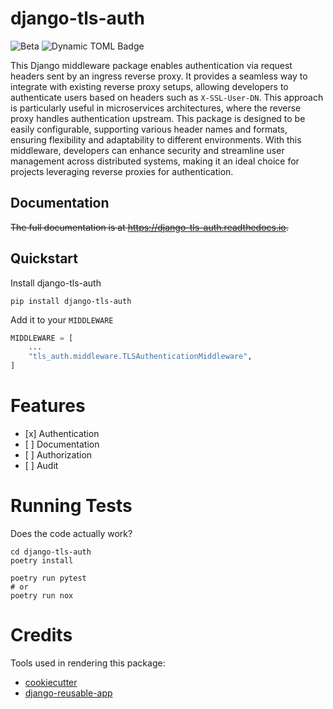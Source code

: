 
# django-tls-auth

![Beta](https://img.shields.io/badge/beta-red)
![Dynamic TOML Badge](https://img.shields.io/badge/dynamic/toml?url=https%3A%2F%2Fraw.githubusercontent.com%2Ffretscha%2Fdjango-tls-auth%2Fmain%2Fpyproject.toml&query=%24.tool.poetry.version&label=latest%20release)



This Django middleware package enables authentication via request headers sent by an ingress reverse proxy. It provides a seamless way to integrate with existing reverse proxy setups, allowing developers to authenticate users based on headers such as `X-SSL-User-DN`. This approach is particularly useful in microservices architectures, where the reverse proxy handles authentication upstream. This package is designed to be easily configurable, supporting various header names and formats, ensuring flexibility and adaptability to different environments. With this middleware, developers can enhance security and streamline user management across distributed systems, making it an ideal choice for projects leveraging reverse proxies for authentication.


Documentation
-------------

~~The full documentation is at https://django-tls-auth.readthedocs.io.~~

Quickstart
----------

Install django-tls-auth
```shell script
pip install django-tls-auth
```

Add it to your `MIDDLEWARE`

```python
MIDDLEWARE = [
    ...
    "tls_auth.middleware.TLSAuthenticationMiddleware",
]
```

# Features

- [x] Authentication 
- [ ] Documentation 
- [ ] Authorization 
- [ ] Audit 


# Running Tests

Does the code actually work?
```shell script
cd django-tls-auth
poetry install

poetry run pytest
# or 
poetry run nox
````


# Credits

Tools used in rendering this package:

* [cookiecutter](https://github.com/audreyr/cookiecutter)
* [django-reusable-app](https://github.com/AndreGuerra123/django-reusable-app)
